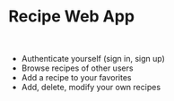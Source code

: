 # Recipe Web App

</br>

* Authenticate yourself (sign in, sign up)
* Browse recipes of other users
* Add a recipe to your favorites
* Add, delete, modify your own recipes

